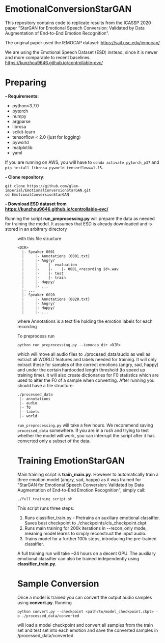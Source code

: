 # EmotionalConversionStarGAN
This repository contains code to replicate results from the ICASSP 2020 paper "StarGAN for Emotional Speech Conversion: Validated by Data Augmentation of End-to-End Emotion Recognition".

The original paper used the IEMOCAP dataset: https://sail.usc.edu/iemocap/

We are using the Emotional Speech Dataset (ESD) instead, since it is newer and more comparable to recent baselines. https://kunzhou9646.github.io/controllable-evc/

# Preparing
**- Requirements:**
* python>3.7.0
* pytorch
* numpy
* argparse
* librosa
* scikit-learn
* tensorflow < 2.0 (just for logging)
* pyworld
* matplotlib
* yaml

If you are running on AWS, you will have to `conda activate pytorch_p37` and `pip install librosa pyworld tensorflow==1.15`.

**- Clone repository:**
```
git clone https://github.com/glam-imperial/EmotionalConversionStarGAN.git
cd EmotionalConversionStarGAN
```

**- Download ESD dataset from https://kunzhou9646.github.io/controllable-evc/**

Running the script **run_preprocessing.py** will prepare the data as needed for training the model. It assumes that ESD is already downloaded and is stored in an arbitrary directory <DIR> with this file structure
```
<DIR>
  |- Speaker 0001  
  |     |- Annotations (0001.txt) 
  |     |- Angry/
  |     |-    |- evaluation
  |     |-    |-    |- 0001_<recording id>.wav
  |     |-    |- test
  |     |-    |- train
  |     |- Happy/
  |     |- ...
  |- ...
  |- Speaker 0020
  |     |- Annotations (0020.txt) 
  |     |- Angry/
  |     |- Happy/
  |     |- ...
```
where Annotations is a text file holding the emotion labels for each recording
  
 To preprocess run
 ```
 python run_preprocessing.py --iemocap_dir <DIR> 
 ```
 which will move all audio files to ./procesed_data/audio as well as extract all WORLD features and labels needed for training. It will only extract these for samples of the correct emotions (angry, sad, happy) and under the certain hardocded length threshold (to speed up training time). it will also create dictionaries for F0 statistics which are used to alter the F0 of a sample when converting.
After running you should have a file structure:
```
./processed_data
 |- annotations
 |- audio
 |- f0
 |- labels
 |- world
 ```
 
`run_preprocessing.py` will take a few hours. We recommend saving `processed_data` somewhere. If you are in a rush and trying to test whether the model will work, you can interrupt the script after it has converted only a subset of the data.
 
 # Training EmotionStarGAN
 Main training script is **train_main.py**. However to automatically train a three emotion model (angry, sad, happy) as it was trained for "StarGAN for Emotional Speech Conversion: Validated by Data Augmentation of End-to-End Emotion Recognition", simply call:
 ```
 ./full_training_script.sh
 ```
 This script runs three steps:
 1. Runs classifier_train.py - Pretrains an auxiliary emotional classifier. Saves best checkpoint to ./checkpoints/cls_checkpoint.ckpt
 2. Runs main training for 200k iterations in --recon_only mode, meaning model learns to simply reconstruct the input audio.
 3. Trains model for a further 100k steps, introducing the pre-trained classifier.
 
 A full training run will take ~24 hours on a decent GPU. The auxiliary emotional classifier can also be trained independently using **classifier_train.py**.
 
 # Sample Conversion
 Once a model is trained you can convert the output audio samples using **convert.py**. Running
 ```
 python convert.py --checkpoint <path/to/model_checkpoint.ckpt> -o ./processed_data/converted
 ```
 will load a model checkpoint and convert all samples from the train set and test set into each emotion and save the converted samples in /processed_data/converted

